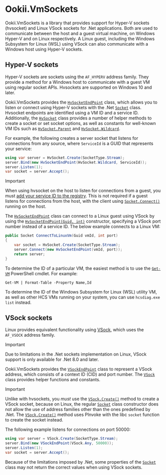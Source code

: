 # Ookii.VmSockets

Ookii.VmSockets is a library that provides support for Hyper-V sockets (hvsocket) and Linux VSock
sockets for .Net applications. Both are used to communicate between the host and a guest virtual
machine, on Windows Hyper-V and on Linux respectively. A Linux guest, including the Windows
Subsystem for Linux (WSL) using VSock can also communicate with a Windows host using Hyper-V
sockets.

## Hyper-V sockets

Hyper-V sockets are sockets using the `AF_HYPERV` address family. They provide a method for a
Windows host to communicate with a guest VM using regular socket APIs. Hvsockets are supported
on Windows 10 and later.

Ookii.VmSockets provides the [`HvSocketEndPoint`][] class, which allows you to listen or connect
using Hyper-V sockets with the .Net [`Socket`][] class. Hvsocket endpoints are identified using a VM
ID and a service ID. Additionally, the [`HvSocket`][] class provides a number of helper methods to
create a socket or set socket options, as well as constants for well-known VM IDs such as
[`HvSocket.Parent`][] and [`HvSocket.Wildcard`][].

For example, the following creates a server socket that listens for connections from any source,
where `ServiceId` is a GUID that represents your service:

```csharp
using var server = HvSocket.Create(SocketType.Stream);
server.Bind(new HvSocketEndPoint(HvSocket.Wildcard, ServiceId));
server.Listen(1);
var socket = server.Accept();
```

> [!IMPORTANT]
> When using hvsocket on the host to listen for connections from a guest, you must
> [add your service ID to the registry](https://learn.microsoft.com/virtualization/hyper-v-on-windows/user-guide/make-integration-service).
> This is not required if a guest listens for connections from the host, with the client using
> [`Socket.Connect()`][] running on the host.

The [`HvSocketEndPoint`][] class can connect to a Linux guest using VSock by using the
[`HvSocketEndPoint(Guid, int)`][] constructor, specifying a VSock port number instead of a service
ID. The below example connects to a Linux VM:

```csharp
public Socket ConnectToLinuxVm(Guid vmId, int port)
{
    var socket = HvSocket.Create(SocketType.Stream);
    server.Connect(new HvSocketEndPoint(vmId, port));
    return server;
}
```

To determine the ID of a particular VM, the easiest method is to use the [`Get-VM`][] PowerShell
cmdlet. For example:

```pwsh
Get-VM | Format-Table -Property Name,Id
```

To determine the ID of the Windows Subsystem for Linux (WSL) utility VM, as well as other HCS VMs
running on your system, you can use `hcsdiag.exe list` instead.

## VSock sockets

Linux provides equivalent functionality using [VSock](https://www.man7.org/linux/man-pages/man7/vsock.7.html),
which uses the `AF_VSOCK` address family.

> [!IMPORTANT]
> Due to limitations in the .Net sockets implementation on Linux, VSock support is only
> available for .Net 8.0 and later.

Ookii.VmSockets provides the [`VSockEndPoint`][] class to represent a VSock address, which consists
of a context ID (CID) and port number. The [`VSock`][] class provides helper functions and
constants.

> [!IMPORTANT]
> Unlike with hvsockets, you *must* use the [`VSock.Create()`][] method to create a VSock socket,
> because on Linux, the regular [`Socket`][] class constructor does not allow the use of address
> families other than the ones predefined by .Net. The [`VSock.Create()`][] method uses PInvoke with
> the libc `socket` function to create the socket instead.

The following example listens for connections on port 50000:

```csharp
using var server = VSock.Create(SocketType.Stream);
server.Bind(new VSockEndPoint(VSock.Any, 50000));
server.Listen(1);
var socket = server.Accept();
```

Because of the limitations imposed by .Net, some properties of the [`Socket`][] class may not return
the correct values when using VSock sockets.

[`Get-VM`]: https://learn.microsoft.com/powershell/module/hyper-v/get-vm?view=windowsserver2022-ps
[`HvSocket.Parent`]: https://www.ookii.org/docs/vmsockets-1.0/html/F_Ookii_VmSockets_HvSocket_Parent.htm
[`HvSocket.Wildcard`]: https://www.ookii.org/docs/vmsockets-1.0/html/F_Ookii_VmSockets_HvSocket_Wildcard.htm
[`HvSocket`]: https://www.ookii.org/docs/vmsockets-1.0/html/T_Ookii_VmSockets_HvSocket.htm
[`HvSocketEndPoint(Guid, int)`]: https://www.ookii.org/docs/vmsockets-1.0/html/M_Ookii_VmSockets_HvSocketEndPoint__ctor_1.htm
[`HvSocketEndPoint`]: https://www.ookii.org/docs/vmsockets-1.0/html/T_Ookii_VmSockets_HvSocketEndPoint.htm
[`Socket.Connect()`]: https://learn.microsoft.com/dotnet/api/system.net.sockets.socket.connect
[`Socket`]: https://learn.microsoft.com/dotnet/api/system.net.sockets.socket
[`VSock.Create()`]: https://www.ookii.org/docs/vmsockets-1.0/html/M_Ookii_VmSockets_VSock_Create.htm
[`VSock`]: https://www.ookii.org/docs/vmsockets-1.0/html/T_Ookii_VmSockets_VSock.htm
[`VSockEndPoint`]: https://www.ookii.org/docs/vmsockets-1.0/html/T_Ookii_VmSockets_VSockEndPoint.htm
